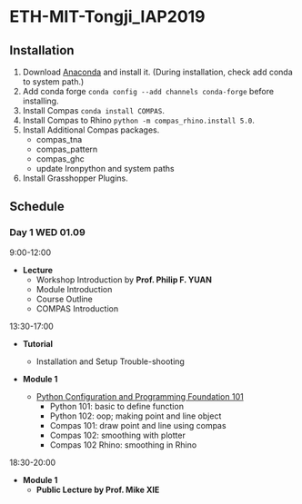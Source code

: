 # ETH-MIT-Tongji_IAP2019


## Installation

1. Download [Anaconda](https://conda.io/docs/user-guide/install/download.html) and install it. (During installation, check add conda to system path.)
2. Add conda forge ```conda config --add channels conda-forge``` before installing. 
3. Install Compas ```conda install COMPAS```. 
4. Install Compas to Rhino ```python -m compas_rhino.install 5.0```.
5. Install Additional Compas packages. 
	- compas_tna
	- compas_pattern
	- compas_ghc
	* update Ironpython and system paths
6. Install Grasshopper Plugins. 


## Schedule

### Day 1 WED 01.09 

9:00-12:00 

* **Lecture**
	- Workshop Introduction by **Prof. Philip F. YUAN**
	- Module Introduction
	- Course Outline
	- COMPAS Introduction


13:30-17:00 

* **Tutorial** 
	- Installation and Setup Trouble-shooting

* **Module 1** 
	- [Python Configuration and Programming Foundation 101](src/day_1)
		- Python 101: basic to define function
		- Python 102: oop; making point and line object
		- Compas 101: draw point and line using compas 
		- Compas 102: smoothing with plotter
		- Compas 102 Rhino: smoothing in Rhino

18:30-20:00 

* **Module 1**
	- **Public Lecture by Prof. Mike XIE**

